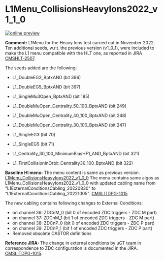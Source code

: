 # L1Menu_CollisionsHeavyIons2022_v1_1_0

[![online preview](https://img.shields.io/badge/Online%20preview-click%20here-blue)](https://htmlpreview.github.io/?https://github.com/cms-l1-dpg/L1MenuRun3/blob/master/development/L1Menu_CollisionsHeavyIons2022_v1_1_0/L1Menu_CollisionsHeavyIons2022_v1_1_0.html)

**Comment:** L1Menu for the Heavy Ions test carried out in November 2022.
Ten additional seeds, w.r.t. the previous version (v1_0_1), were included to make the L1 menu compatible with the HLT one, as reported in JIRA [CMSHLT-2507](https://its.cern.ch/jira/browse/CMSHLT-2507).

The seeds added are the following:
- L1_DoubleEG2_BptxAND (bit 396)
- L1_DoubleEG5_BptxAND (bit 397)

- L1_SingleMu3Open_BptxAND (bit 185)
- L1_DoubleMuOpen_Centrality_50_100_BptxAND (bit 249)
- L1_DoubleMuOpen_Centrality_40_100_BptxAND (bit 248)
- L1_DoubleMuOpen_Centrality_30_100_BptxAND (bit 247)

- L1_SingleEG3 (bit 70)
- L1_SingleEG5 (bit 71)
- L1_Centrality_30_100_MinimumBiasHF1_AND_BptxAND (bit 321)
- L1_FirstCollisionInOrbit_Centrality30_100_BptxAND (bit 322)


**Baseline HI menu:** The menu content is same as previous version. [L1Menu_CollisionsHeavyIons2022_v1_0_0](https://github.com/cms-l1-dpg/L1MenuRun3/blob/master/development/L1Menu_CollisionsHeavyIons2022_v1_0_0/L1Menu_CollisionsHeavyIons2022_v1_0_0.xml) 
The menu contains same algos as L1Menu_CollisionsHeavyIons2022_v1_0_0 with updated cabling name from "L1ExternalConditionsCabling_20220830" to "L1ExternalConditionsCabling_20221005". [CMSLITDPG-1015](https://its.cern.ch/jira/browse/CMSLITDPG-1015)

The new cabling contains following changes to External Conditions:
- on channel 36: ZDCnM_0 (bit 0 of encoded ZDC triggers - ZDC M part)
- on channel 37: ZDCnM_1 (bit 1 of encoded ZDC triggers - ZDC M part)
- on channel 38: ZDCnP_0 (bit 0 of encoded ZDC triggers - ZDC P part)
- on channel 39: ZDCnP_1 (bit 1 of encoded ZDC triggers - ZDC P part)
- Removed obsolete CASTOR definitions

**Reference JIRA:** The change in external conditions by uGT team in correspondence to ZDC configuration is documented in the JIRA. [CMSLITDPG-1015](https://its.cern.ch/jira/browse/CMSLITDPG-1015).
